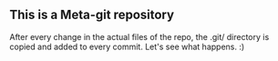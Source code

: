## This is a Meta-git repository

After every change in the actual files of the repo, the .git/ directory is copied and added to every commit. Let's see what happens. :)
